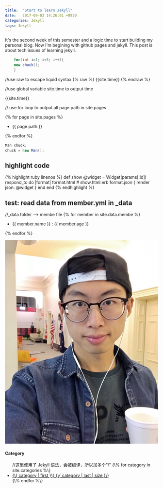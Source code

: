 ```yaml
---
title:  "Start to learn Jekyll"
date:   2017-09-03 14:26:01 +0930
categories: Jekyll
tags: Jekyll
---
```


It's the second week of this semester and a logic time to start building my personal blog. Now I'm begining with github pages and jekyll. This post is about tech issues of learning jekyll.

<!-- more -->

```java
	for(int i=1; i<5; i++){
	new chuck();
	}
```

//use raw to escape liquid syntax
{% raw %}
{{site.time}}
{% endraw %}

//use global variable site.time to output time

{{site.time}}

// use for loop to output all page.path in site.pages

{% for page in site.pages %}
<ul>
  <li>{{ page.path }}</li>
</ul>
{% endfor %}

```java
Man chuck;
chuck = new Man();
```

highlight code
---------

{% highlight ruby linenos %}
def show
  @widget = Widget(params[:id])
  respond_to do |format|
    format.html # show.html.erb
    format.json { render json: @widget }
  end
end
{% endhighlight %}

test: read data from member.yml in _data
-------------
//_data folder --> membe file
{% for member in site.data.membe %}
<ul>
  <li>{{ member.name }} : {{ member.age }}</li>
</ul>
{% endfor %}

![GitHub](/img/selfie20170903.jpg "GitHub,Social Coding")

<h4>Category</h4>
<ul>
    //这里使用了 Jekyll 语法，会被编译，所以加多个"\"
    {\% for category in site.categories %\}
    <li><a href="/categories/{\{ category | first }\}/" title="view all
posts">{\{ category | first }\} {\{ category | last | size }\}</a>
    </li>
    {\% endfor %\}
</ul>

